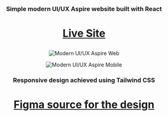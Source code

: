 ### <p align="center">Simple modern UI/UX Aspire website built with React<p>

# <a align="center" href="https://mnikov00.github.io/React-aspire-website" target="_blank" rel="noreferrer"><p align="center">Live Site</p></a>

<p align="center">
  <img src="https://i.ibb.co/WHZxjG4/large.png" alt="Modern UI/UX Aspire Web">
</p>
<p align="center">
  <img src="https://i.ibb.co/3cD2Qhp/small.png" alt="Modern UI/UX Aspire Mobile">
</p>

### <p align="center">Responsive design achieved using Tailwind CSS</p>

# <a href="https://www.figma.com/community/file/1256520821156896393/free-website-template" target="_blank" rel="noreferrer"><p align="center">Figma source for the design<p/></a>

